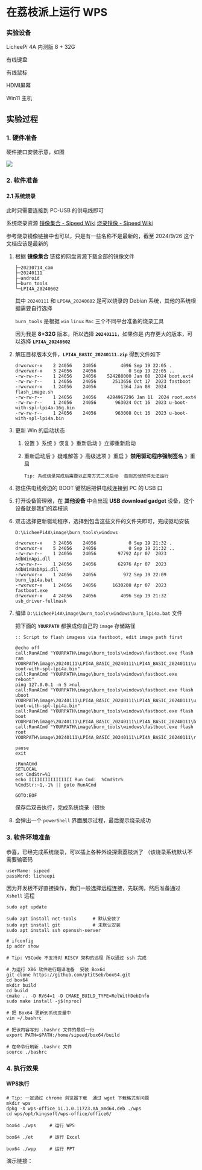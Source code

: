 # 在荔枝派上运行 WPS

### 实验设备

LicheePi 4A 内测版 8 + 32G

有线键盘

有线鼠标

HDMI屏幕

Win11 主机



## 实验过程

### 1. 硬件准备

硬件接口安装示意，如图

![](供电口.png)



### 2. 软件准备

#### 2.1 系统烧录

此时只需要连接到 PC-USB 的供电线即可

系统烧录资源 [镜像集合 - Sipeed Wiki](https://wiki.sipeed.com/hardware/zh/lichee/th1520/lpi4a/3_images.html) [烧录镜像 - Sipeed Wiki](https://wiki.sipeed.com/hardware/zh/lichee/th1520/lpi4a/4_burn_image.html) 

参考烧录镜像链接中也可以，只是有一些名称不是最新的，截至 2024/9/26 这个文档应该是最新的



1. 根据 **镜像集合** 链接的网盘资源下载全部的镜像文件

   ```
   ├─20230714_cam
   ├─20240111
   ├─android
   ├─burn_tools
   └─LPI4A_20240602
   ```

   其中 `20240111` 和 `LPI4A_20240602` 是可以烧录的 Debian 系统，其他的系统根据需要自行选择

   `burn_tools` 是根据 `win` `linux` `Mac` 三个不同平台准备的烧录工具

   因为我是 **8+32G** 版本，所以选择 **`20240111`**，如果你是 内存更大的版本，可以选择 **`LPI4A_20240602`** 

   

2. 解压目标版本文件，**`LPI4A_BASIC_20240111.zip`** 得到文件如下

   ```
   drwxrwxr-x    2 24056    24056         4096 Sep 19 22:05 .
   drwxrwxr-x    3 24056    24056            0 Sep 19 22:05 ..
   -rw-rw-r--    1 24056    24056    524288000 Jan 08  2024 boot.ext4
   -rw-rw-r--    1 24056    24056      2513656 Oct 17  2023 fastboot
   -rwxrwxr-x    1 24056    24056         1364 Jan 08  2024 flash_image.sh
   -rw-rw-r--    1 24056    24056    4294967296 Jan 11  2024 root.ext4
   -rw-rw-r--    1 24056    24056       963024 Oct 16  2023 u-boot-with-spl-lpi4a-16g.bin
   -rw-rw-r--    1 24056    24056       963008 Oct 16  2023 u-boot-with-spl-lpi4a.bin
   ```



3. 更新 Win 的启动状态

   1. 设置 》系统 》恢复 》重新启动 》立即重新启动

   2. 重新启动后 》疑难解答 》高级选项 》重启 》**禁用驱动程序强制签名** 》重启

      ```
      Tip: 系统烧录完成后需要以正常方式二次启动  否则其他软件无法运行
      ```

      

4. 摁住供电线旁边的 BOOT 键然后把供电线连接到 PC 的 USB 口

5. 打开设备管理器，在 **其他设备** 中会出现 **USB download gadget** 设备，这个设备就是我们的荔枝派

6. 双击选择更新驱动程序，选择到包含这些文件的文件夹即可，完成驱动安装

   ```
   D:\LicheePi4A\image\burn_tools\windows
   
   drwxrwxr-x    3 24056    24056            0 Sep 19 21:32 .
   drwxrwxr-x    5 24056    24056            0 Sep 19 21:32 ..
   -rw-rw-r--    1 24056    24056        97792 Apr 07  2023 AdbWinApi.dll
   -rw-rw-r--    1 24056    24056        62976 Apr 07  2023 AdbWinUsbApi.dll
   -rwxrwxr-x    1 24056    24056          972 Sep 19 22:09 burn_lpi4a.bat
   -rwxrwxr-x    1 24056    24056      1630208 Apr 07  2023 fastboot.exe
   drwxrwxr-x    4 24056    24056         4096 Sep 19 21:32 usb_driver-fullmask
   ```



7. 编译 `D:\LicheePi4A\image\burn_tools\windows\burn_lpi4a.bat` 文件

   把下面的 **`YOURPATH`** 都换成你自己的 `image` 存储路径

   ```
   :: Script to flash imagess via fastboot, edit image path first
   
   @echo off
   call:RunACmd "YOURPATH\image\burn_tools\windows\fastboot.exe flash ram YOURPATH\image\20240111\LPI4A_BASIC_20240111\LPI4A_BASIC_20240111\u-boot-with-spl-lpi4a.bin"
   call:RunACmd "YOURPATH\image\burn_tools\windows\fastboot.exe reboot"
   ping 127.0.0.1 -n 5 >nul
   call:RunACmd "YOURPATH\image\burn_tools\windows\fastboot.exe flash uboot  YOURPATH\image\20240111\LPI4A_BASIC_20240111\LPI4A_BASIC_20240111\u-boot-with-spl-lpi4a.bin"
   call:RunACmd "YOURPATH\image\burn_tools\windows\fastboot.exe flash boot  YOURPATH\image\20240111\LPI4A_BASIC_20240111\LPI4A_BASIC_20240111\boot.ext4"
   call:RunACmd "YOURPATH\image\burn_tools\windows\fastboot.exe flash root  YOURPATH\image\20240111\LPI4A_BASIC_20240111\LPI4A_BASIC_20240111\root.ext4"
   
   pause
   exit
   
   :RunACmd
   SETLOCAL
   set CmdStr=%1
   echo IIIIIIIIIIIIIIII Run Cmd:  %CmdStr% 
   %CmdStr:~1,-1% || goto RunACmd
   
   GOTO:EOF
   
   ```

   保存后双击执行，完成系统烧录（很快

   

8. 会弹出一个 `powerShell` 界面展示过程，最后提示烧录成功



### 3. 软件环境准备

恭喜，已经完成系统烧录，可以插上各种外设探索荔枝派了 （该烧录系统默认不需要输密码

```
userName: sipeed
passWord: licheepi
```



因为开发板不好直接操作，我们一般选择远程连接，先联网，然后准备通过 `Xshell` 远程

```shell
sudo apt update

sudo apt install net-tools		# 默认安装了
sudo apt install git			# 未默认安装
sudo apt install ssh openssh-server

# ifconfig
ip addr show

# Tip: VSCode 不支持对 RISCV 架构的远程 所以通过 ssh 完成

# 为运行 X86 软件进行翻译准备  安装 Box64
git clone https://github.com/ptitSeb/box64.git
cd box64
mkdir build
cd build
cmake .. -D RV64=1 -D CMAKE_BUILD_TYPE=RelWithDebInfo
sudo make install -j$(nproc)

# 把 Box64 更新到系统变量中
vim ~/.bashrc

# 把该内容写到 .bashrc 文件的最后一行
export PATH=$PATH:/home/sipeed/box64/build

# 在命令行刷新 .bashrc 文件
source ./bashrc
```



### 4. 执行效果

#### WPS执行

```shell
# Tip: 一定通过 chrome 浏览器下载  通过 wget 下载格式有问题
mkdir wps
dpkg -X wps-office_11.1.0.11723.XA_amd64.deb ./wps
cd wps/opt/kingsoft/wps-office/office6/

box64 ./wps		# 运行 WPS

box64 ./et		# 运行 Excel

box64 ./wpp		# 运行 PPT
```

演示链接：
